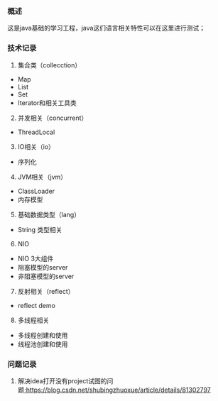 ### 概述
这是java基础的学习工程，java这们语言相关特性可以在这里进行测试；

### 技术记录
1. 集合类（collecction）
 - Map
 - List
 - Set
 - Iterator和相关工具类
2. 并发相关（concurrent）
 - ThreadLocal
3. IO相关（io）
 - 序列化
4. JVM相关（jvm）
 - ClassLoader
 - 内存模型
5. 基础数据类型（lang）
 - String 类型相关
6. NIO
 - NIO 3大组件
 - 阻塞模型的server
 - 非阻塞模型的server
7. 反射相关（reflect）
 - reflect demo
8. 多线程相关
 - 多线程创建和使用
 - 线程池创建和使用

### 问题记录
1. 解决idea打开没有project试图的问题;https://blog.csdn.net/shubingzhuoxue/article/details/81302797
